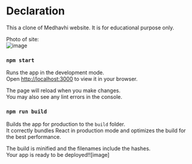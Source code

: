 # Declaration

This a clone of Medhavhi website. It is for educational purpose only.

Photo of site:\
![image](https://github.com/Pradeepkarki112/medhavhi-clone/assets/51919957/bae1698d-a385-4d72-a25a-fbc4f51661dd)


### `npm start`

Runs the app in the development mode.\
Open [http://localhost:3000](http://localhost:3000) to view it in your browser.

The page will reload when you make changes.\
You may also see any lint errors in the console.


### `npm run build`

Builds the app for production to the `build` folder.\
It correctly bundles React in production mode and optimizes the build for the best performance.

The build is minified and the filenames include the hashes.\
Your app is ready to be deployed!![image]
